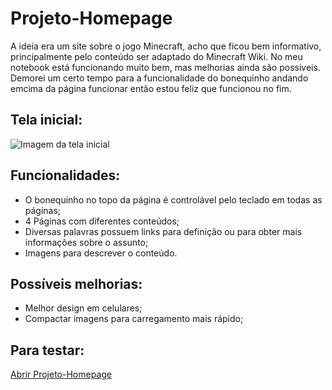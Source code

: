 # Projeto-Homepage
A ideia era um site sobre o jogo Minecraft, acho que ficou bem informativo, principalmente pelo conteúdo ser adaptado do Minecraft Wiki.
No meu notebook está funcionando muito bem, mas melhorias ainda são possiveis.
Demorei um certo tempo para a funcionalidade do bonequinho andando emcima da página funcionar então estou feliz que funcionou no fim.

<h2>Tela inicial:</h2>

![Imagem da tela inicial](https://user-images.githubusercontent.com/46427886/222822427-125e6c42-110b-42a9-84f4-62aa8368d5a0.jpeg)

<h2>Funcionalidades:</h2>

* O bonequinho no topo da página é controlável pelo teclado em todas as páginas;
* 4 Páginas com diferentes conteúdos;
* Diversas palavras possuem links para definição ou para obter mais informações sobre o assunto;
* Imagens para descrever o conteúdo.

<h2>Possíveis melhorias:</h2>

* Melhor design em celulares;
* Compactar imagens para carregamento mais rápido;

<h2>Para testar:</h2>

<a align="center" href="https://euyogi.github.io/Projeto-Homepage/">Abrir Projeto-Homepage</a>
